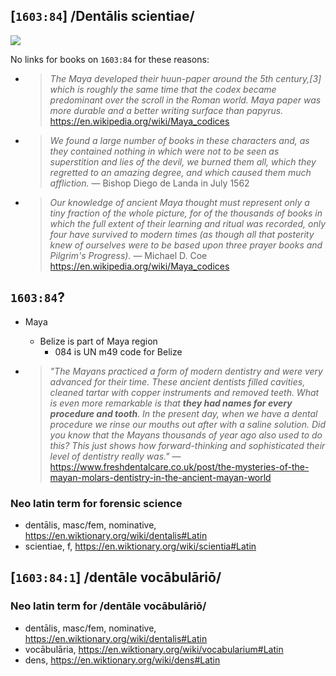 ## [`1603:84`] /Dentālis scientiae/

[![](https://i.pinimg.com/564x/cd/ef/35/cdef357b5053fe3dd1f50467a9385982.jpg)](https://www.elitereaders.com/ancient-mayans-dentistry/)

No links for books on `1603:84` for these reasons:
- > _The Maya developed their huun-paper around the 5th century,[3] which is roughly the same time that the codex became predominant over the scroll in the Roman world. Maya paper was more durable and a better writing surface than papyrus._ https://en.wikipedia.org/wiki/Maya_codices
- > _We found a large number of books in these characters and, as they contained nothing in which were not to be seen as superstition and lies of the devil, we burned them all, which they regretted to an amazing degree, and which caused them much affliction._ — Bishop Diego de Landa in July 1562
- > _Our knowledge of ancient Maya thought must represent only a tiny fraction of the whole picture, for of the thousands of books in which the full extent of their learning and ritual was recorded, only four have survived to modern times (as though all that posterity knew of ourselves were to be based upon three prayer books and Pilgrim's Progress)._ — Michael D. Coe https://en.wikipedia.org/wiki/Maya_codices


## `1603:84`?
- Maya
  - Belize is part of Maya region
    - 084 is UN m49 code for Belize

- > _"The Mayans practiced a form of modern dentistry and were very advanced for their time. These ancient dentists filled cavities, cleaned tartar with copper instruments and removed teeth. What is even more remarkable is that **they had names for every procedure and tooth**. In the present day, when we have a dental procedure we rinse our mouths out after with a saline solution. Did you know that the Mayans thousands of year ago also used to do this? This just shows how forward-thinking and sophisticated their level of dentistry really was."_ — https://www.freshdentalcare.co.uk/post/the-mysteries-of-the-mayan-molars-dentistry-in-the-ancient-mayan-world

### Neo latin term for forensic science
- dentālis, masc/fem, nominative, https://en.wiktionary.org/wiki/dentalis#Latin
- scientiae, f, https://en.wiktionary.org/wiki/scientia#Latin

## [`1603:84:1`] /dentāle vocābulāriō/

### Neo latin term for /dentāle vocābulāriō/
- dentālis, masc/fem, nominative, https://en.wiktionary.org/wiki/dentalis#Latin
- vocābulāria, https://en.wiktionary.org/wiki/vocabularium#Latin
- dens, https://en.wiktionary.org/wiki/dens#Latin
